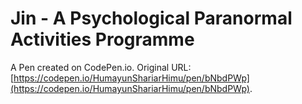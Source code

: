 # Jin - A Psychological Paranormal Activities Programme

A Pen created on CodePen.io. Original URL: [https://codepen.io/HumayunShariarHimu/pen/bNbdPWp](https://codepen.io/HumayunShariarHimu/pen/bNbdPWp).

